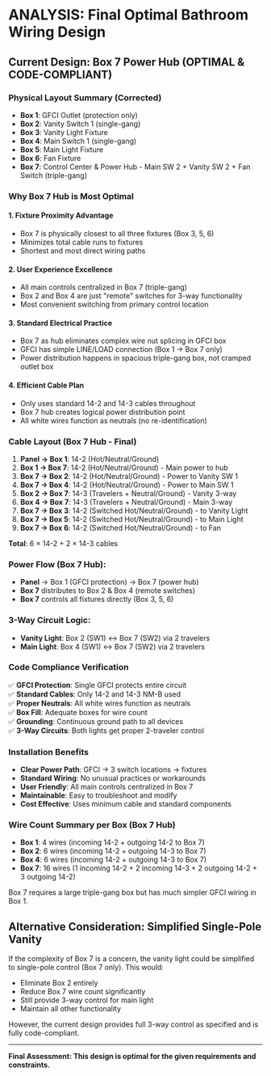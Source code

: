 # ANALYSIS: Final Optimal Bathroom Wiring Design

## Current Design: Box 7 Power Hub (OPTIMAL & CODE-COMPLIANT)

### Physical Layout Summary (Corrected)
- **Box 1**: GFCI Outlet (protection only)
- **Box 2**: Vanity Switch 1 (single-gang)  
- **Box 3**: Vanity Light Fixture
- **Box 4**: Main Switch 1 (single-gang)
- **Box 5**: Main Light Fixture
- **Box 6**: Fan Fixture
- **Box 7**: Control Center & Power Hub - Main SW 2 + Vanity SW 2 + Fan Switch (triple-gang)

### Why Box 7 Hub is Most Optimal

#### 1. **Fixture Proximity Advantage**
- Box 7 is physically closest to all three fixtures (Box 3, 5, 6)
- Minimizes total cable runs to fixtures
- Shortest and most direct wiring paths

#### 2. **User Experience Excellence**
- All main controls centralized in Box 7 (triple-gang)
- Box 2 and Box 4 are just "remote" switches for 3-way functionality
- Most convenient switching from primary control location

#### 3. **Standard Electrical Practice**
- Box 7 as hub eliminates complex wire nut splicing in GFCI box
- GFCI has simple LINE/LOAD connection (Box 1 → Box 7 only)
- Power distribution happens in spacious triple-gang box, not cramped outlet box

#### 4. **Efficient Cable Plan**
- Only uses standard 14-2 and 14-3 cables throughout
- Box 7 hub creates logical power distribution point
- All white wires function as neutrals (no re-identification)

### Cable Layout (Box 7 Hub - Final)
1. **Panel → Box 1**: 14-2 (Hot/Neutral/Ground)
2. **Box 1 → Box 7**: 14-2 (Hot/Neutral/Ground) - Main power to hub
3. **Box 7 → Box 2**: 14-2 (Hot/Neutral/Ground) - Power to Vanity SW 1
4. **Box 7 → Box 4**: 14-2 (Hot/Neutral/Ground) - Power to Main SW 1  
5. **Box 2 → Box 7**: 14-3 (Travelers + Neutral/Ground) - Vanity 3-way
6. **Box 4 → Box 7**: 14-3 (Travelers + Neutral/Ground) - Main 3-way
7. **Box 7 → Box 3**: 14-2 (Switched Hot/Neutral/Ground) - to Vanity Light
8. **Box 7 → Box 5**: 14-2 (Switched Hot/Neutral/Ground) - to Main Light  
9. **Box 7 → Box 6**: 14-2 (Switched Hot/Neutral/Ground) - to Fan

**Total**: 6 × 14-2 + 2 × 14-3 cables

### Power Flow (Box 7 Hub):
- **Panel** → Box 1 (GFCI protection) → Box 7 (power hub)
- **Box 7** distributes to Box 2 & Box 4 (remote switches)  
- **Box 7** controls all fixtures directly (Box 3, 5, 6)

### 3-Way Circuit Logic:
- **Vanity Light**: Box 2 (SW1) ↔ Box 7 (SW2) via 2 travelers
- **Main Light**: Box 4 (SW1) ↔ Box 7 (SW2) via 2 travelers 

### Code Compliance Verification
✅ **GFCI Protection**: Single GFCI protects entire circuit  
✅ **Standard Cables**: Only 14-2 and 14-3 NM-B used  
✅ **Proper Neutrals**: All white wires function as neutrals  
✅ **Box Fill**: Adequate boxes for wire count  
✅ **Grounding**: Continuous ground path to all devices  
✅ **3-Way Circuits**: Both lights get proper 2-traveler control

### Installation Benefits
- **Clear Power Path**: GFCI → 3 switch locations → fixtures
- **Standard Wiring**: No unusual practices or workarounds  
- **User Friendly**: All main controls centralized in Box 7
- **Maintainable**: Easy to troubleshoot and modify
- **Cost Effective**: Uses minimum cable and standard components

### Wire Count Summary per Box (Box 7 Hub)
- **Box 1**: 4 wires (incoming 14-2 + outgoing 14-2 to Box 7)
- **Box 2**: 6 wires (incoming 14-2 + outgoing 14-3 to Box 7)
- **Box 4**: 6 wires (incoming 14-2 + outgoing 14-3 to Box 7)  
- **Box 7**: 16 wires (1 incoming 14-2 + 2 incoming 14-3 + 2 outgoing 14-2 + 3 outgoing 14-2)

Box 7 requires a large triple-gang box but has much simpler GFCI wiring in Box 1.

## Alternative Consideration: Simplified Single-Pole Vanity

If the complexity of Box 7 is a concern, the vanity light could be simplified to single-pole control (Box 7 only). This would:
- Eliminate Box 2 entirely
- Reduce Box 7 wire count significantly  
- Still provide 3-way control for main light
- Maintain all other functionality

However, the current design provides full 3-way control as specified and is fully code-compliant.

---

**Final Assessment: This design is optimal for the given requirements and constraints.**
